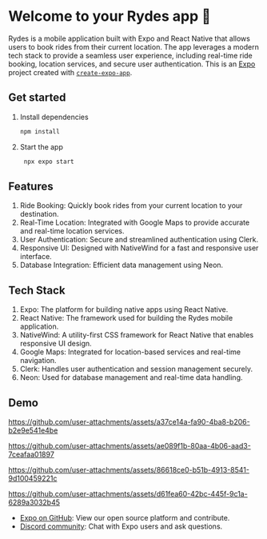 # Welcome to your Rydes app 👋

Rydes is a mobile application built with Expo and React Native that allows users to book rides from their current location. The app leverages a modern tech stack to provide a seamless user experience, including real-time ride booking, location services, and secure user authentication.
This is an [Expo](https://expo.dev) project created with [`create-expo-app`](https://www.npmjs.com/package/create-expo-app).

## Get started

1. Install dependencies

   ```bash
   npm install
   ```

2. Start the app

   ```bash
    npx expo start
   ```

## Features

1. Ride Booking: Quickly book rides from your current location to your destination.
2. Real-Time Location: Integrated with Google Maps to provide accurate and real-time location services.
3. User Authentication: Secure and streamlined authentication using Clerk.
4. Responsive UI: Designed with NativeWind for a fast and responsive user interface.
5. Database Integration: Efficient data management using Neon.

## Tech Stack

1. Expo: The platform for building native apps using React Native.
2. React Native: The framework used for building the Rydes mobile application.
3. NativeWind: A utility-first CSS framework for React Native that enables responsive UI design.
4. Google Maps: Integrated for location-based services and real-time navigation.
5. Clerk: Handles user authentication and session management securely.
6. Neon: Used for database management and real-time data handling.

## Demo


https://github.com/user-attachments/assets/a37ce14a-fa90-4ba8-b206-b2e9e541e4be


https://github.com/user-attachments/assets/ae089f1b-80aa-4b06-aad3-7ceafaa01897


https://github.com/user-attachments/assets/86618ce0-b51b-4913-8541-9d100459221c 


https://github.com/user-attachments/assets/d61fea60-42bc-445f-9c1a-6289a3032b45


- [Expo on GitHub](https://github.com/expo/expo): View our open source platform and contribute.
- [Discord community](https://chat.expo.dev): Chat with Expo users and ask questions.
